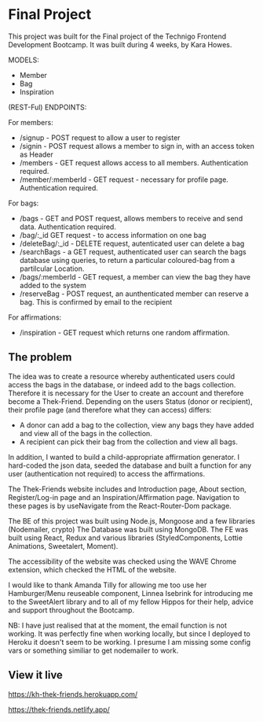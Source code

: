 # Final Project

This project was built for the Final project of the Technigo Frontend Development Bootcamp. It was built during 4 weeks, by Kara Howes.

MODELS:

- Member
- Bag
- Inspiration


(REST-Ful) ENDPOINTS:

 For members: 
- /signup - POST request to allow a user to register
- /signin - POST request allows a member to sign in, with an access token as Header
- /members - GET request allows access to all members. Authentication required.
- /member/:memberId - GET request - necessary for profile page. Authentication required.

For bags:

- /bags - GET and POST request, allows members to receive and send data. Authentication required.
- /bag/:_id GET request - to access information on one bag
- /deleteBag/:_id - DELETE request, autenticated user can delete a bag
- /searchBags - a GET request, authenticated user can search the bags database using queries, to return a particular coloured-bag from a partilcular Location.
- /bags/:memberId - GET request, a member can view the bag they have added to the system
- /reserveBag - POST request, an aunthenticated member can reserve a bag. This is confirmed by email to the recipient

For affirmations:

- /inspiration - GET request which returns one random affirmation.

## The problem

The idea was to create a resource whereby authenticated users could access the bags in the database, or indeed add to the bags collection. Therefore it is necessary for the User to create an account and therefore become a Thek-Friend. Depending on the users Status (donor or recipient), their profile page (and therefore what they can access) differs:

 - A donor can add a bag to the collection, view any bags they have added and view all of the bags in the collection.
 - A recipient can pick their bag from the collection and view all bags. 

 In addition, I wanted to build a child-appropriate affirmation generator. I hard-coded the json data, seeded the database and built a function for any user (authentication not required) to access the affirmations.
 
 The Thek-Friends website includes and Introduction page, About section, Register/Log-in page and an Inspiration/Affirmation page. Navigation to these pages is by useNavigate from the React-Router-Dom package.

 The BE of this project was built using Node.js, Mongoose and a few libraries (Nodemailer, crypto) The Database was built using MongoDB.
 The FE was built using React, Redux and various libraries (StyledComponents, Lottie Animations, Sweetalert, Moment). 

The accessibility of the website was checked using the WAVE Chrome extension, which checked the HTML of the website.

I would like to thank Amanda Tilly for allowing me too use her Hamburger/Menu reuseable component, Linnea Isebrink for introducing me to the SweetAlert library and to all of my fellow Hippos for their help, advice and support throughout the Bootcamp.

NB: I have just realised that at the moment, the email function is not working. It was perfectly fine when working locally, but since I deployed to Heroku it doesn't seem to be working. I presume I am missing some config vars or something similiar to get nodemailer to work. 


## View it live

https://kh-thek-friends.herokuapp.com/

https://thek-friends.netlify.app/




